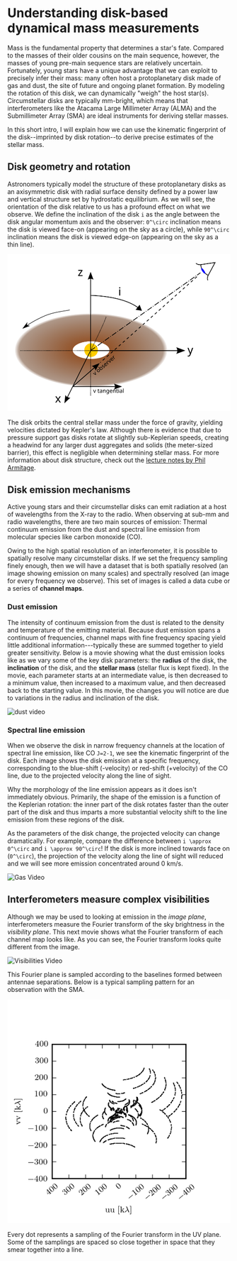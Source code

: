 # Understanding disk-based dynamical mass measurements

Mass is the fundamental property that determines a star's fate. Compared to the masses of their older cousins on the main sequence, however, the masses of young pre-main sequence stars are relatively uncertain. Fortunately, young stars have a unique advantage that we can exploit to precisely infer their mass: many often host a protoplanetary disk made of gas and dust, the site of future and ongoing planet formation. By modeling the rotation of this disk, we can dynamically "weigh" the host star(s). Circumstellar disks are typically mm-bright, which means that interferometers like the Atacama Large Millimeter Array (ALMA) and the Submillimeter Array (SMA) are ideal instruments for deriving stellar masses.

In this short intro, I will explain how we can use the kinematic fingerprint of the disk--imprinted by disk rotation--to derive precise estimates of the stellar mass.

## Disk geometry and rotation

Astronomers typically model the structure of these protoplanetary disks as an axisymmetric disk with radial surface density defined by a power law and vertical structure set by hydrostatic equilibrium. As we will see, the orientation of the disk relative to us has a profound effect on what we observe. We define the inclination of the disk ``i`` as the angle between the disk angular momentum axis and the observer: ``0^\circ`` inclination means the disk is viewed face-on (appearing on the sky as a circle), while ``90^\circ`` inclination means the disk is viewed edge-on (appearing on the sky as a thin line).

![disk](assets/disk.svg)

The disk orbits the central stellar mass under the force of gravity, yielding velocities dictated by Kepler's law. Although there is evidence that due to pressure support gas disks rotate at slightly sub-Keplerian speeds, creating a headwind for any larger dust aggregates and solids (the meter-sized barrier), this effect is negligible when determining stellar mass. For more information about disk structure, check out the [lecture notes by Phil Armitage](http://adsabs.harvard.edu/abs/2015arXiv150906382A).

## Disk emission mechanisms

Active young stars and their circumstellar disks can emit radiation at a host of wavelengths from the X-ray to the radio. When observing at sub-mm and radio wavelengths, there are two main sources of emission: Thermal continuum emission from the dust and spectral line emission from molecular species like carbon monoxide (CO).

Owing to the high spatial resolution of an interferometer, it is possible to spatially resolve many circumstellar disks. If we set the frequency sampling finely enough, then we will have a dataset that is both spatially resolved (an image showing emission on many scales) and spectrally resolved (an image for every frequency we observe). This set of images is called a data cube or a series of **channel maps**.

### Dust emission

The intensity of continuum emission from the dust is related to the density and temperature of the emitting material. Because dust emission spans a continuum of frequencies, channel maps with fine frequency spacing yield little additional information---typically these are summed together to yield greater sensitivity. Below is a movie showing what the dust emission looks like as we vary some of the key disk parameters: the **radius** of the disk, the **inclination** of the disk, and the **stellar mass** (stellar flux is kept fixed). In the movie, each parameter starts at an intermediate value, is then decreased to a minimum value, then increased to a maximum value, and then decreased back to the starting value. In this movie, the changes you will notice are due to variations in the radius and inclination of the disk.

![dust video](assets/dust.gif)

### Spectral line emission

When we observe the disk in narrow frequency channels at the location of spectral line emission, like CO ``J=2-1``, we see the kinematic fingerprint of the disk. Each image shows the disk emission at a specific frequency, corresponding to the blue-shift (-velocity) or red-shift (+velocity) of the CO line, due to the projected velocity along the line of sight.

Why the morphology of the line emission appears as it does isn't immediately obvious. Primarily, the shape of the emission is a function of the Keplerian rotation: the inner part of the disk rotates faster than the outer part of the disk and thus imparts a more substantial velocity shift to the line emission from these regions of the disk.

As the parameters of the disk change, the projected velocity can change dramatically. For example, compare the difference between ``i \approx 0^\circ`` and ``i \approx 90^\circ``! If the disk is more inclined towards face on (``0^\circ``), the projection of the velocity along the line of sight will reduced and we will see more emission concentrated around 0 km/s.

![Gas Video](assets/gas.gif)

## Interferometers measure complex visibilities

Although we may be used to looking at emission in the *image plane*, interferometers measure the Fourier transform of the sky brightness in the *visibility plane*. This next movie shows what the Fourier transform of each channel map looks like. As you can see, the Fourier transform looks quite different from the image.

![Visibilities Video](assets/vis.gif)

This Fourier plane is sampled according to the baselines formed between antennae separations. Below is a typical sampling pattern for an observation with the SMA.

![UV Spacings](assets/uv_spacings.png)

Every dot represents a sampling of the Fourier transform in the UV plane. Some of the samplings are spaced so close together in space that they smear together into a line.
